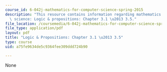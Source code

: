 ```yaml
---
course_id: 6-042j-mathematics-for-computer-science-spring-2015
description: "This resource contains information regarding mathematics for computer\
  \ science: Logic & propositions: Chapter 3.1 \u2013 3.5."
file_location: /coursemedia/6-042j-mathematics-for-computer-science-spring-2015/a75fe9634de5c9364fee309ddd724b90_MIT6_042JS15_Session4.pdf
file_type: application/pdf
layout: pdf
title: "Logic & Propositions: Chapter 3.1 \u2013 3.5"
type: course
uid: a75fe9634de5c9364fee309ddd724b90

---
```

None